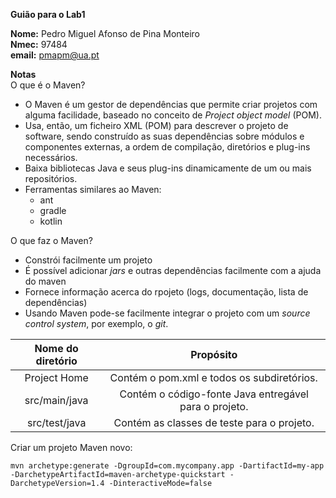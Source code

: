 **Guião para o Lab1**

**Nome:** Pedro Miguel Afonso de Pina Monteiro <br>
**Nmec:** 97484 <br>
**email:** pmapm@ua.pt

**Notas** <br>
O que é o Maven?
- O Maven é um gestor de dependências que permite criar projetos com alguma facilidade, baseado no conceito de *Project object model* (POM).
- Usa, então, um ficheiro XML (POM) para descrever o projeto de software, sendo construído as suas dependências sobre módulos e componentes externas, a ordem de compilação, diretórios e plug-ins necessários.
- Baixa bibliotecas Java e seus plug-ins dinamicamente de um ou mais repositórios.
- Ferramentas similares ao Maven:
    - ant
    - gradle
    - kotlin

O que faz o Maven?
- Constrói facilmente um projeto
- É possível adicionar *jars* e outras dependências facilmente com a ajuda do maven
- Fornece informação acerca do rpojeto (logs, documentação, lista de dependências)
- Usando Maven pode-se facilmente integrar o projeto com um *source control system*, por exemplo, o *git*.

| Nome do diretório | Propósito | 
| :---: | :---: | 
| Project Home | Contém o pom.xml e todos os subdiretórios. | 
| src/main/java | Contém o código-fonte Java entregável para o projeto. |
| src/test/java | Contém as classes de teste para o projeto. |

Criar um projeto Maven novo:
```
mvn archetype:generate -DgroupId=com.mycompany.app -DartifactId=my-app -DarchetypeArtifactId=maven-archetype-quickstart -DarchetypeVersion=1.4 -DinteractiveMode=false
```